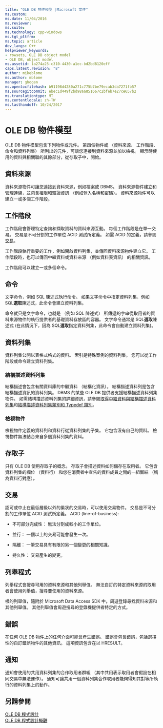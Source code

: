```yaml
---
title: "OLE DB 物件模型 |Microsoft 文件"
ms.custom: 
ms.date: 11/04/2016
ms.reviewer: 
ms.suite: 
ms.technology: cpp-windows
ms.tgt_pltfrm: 
ms.topic: article
dev_langs: C++
helpviewer_keywords:
- rowsets, OLE DB object model
- OLE DB, object model
ms.assetid: 1a274a25-c310-4430-a1ec-bd2bd8120eff
caps.latest.revision: "8"
author: mikeblome
ms.author: mblome
manager: ghogen
ms.openlocfilehash: b91198d4280a271c775b7be79ecab3da7271fb57
ms.sourcegitcommit: ebec1d449f2bd98aa851667c2bfeb7e27ce657b2
ms.translationtype: MT
ms.contentlocale: zh-TW
ms.lasthandoff: 10/24/2017
---
```

# <a name="ole-db-object-model"></a>OLE DB 物件模型
OLE DB 物件模型包含下列物件或元件。 第四個物件或 （資料來源、 工作階段、 命令和資料列集） 所列出的元件，可讓您連接到資料來源並加以檢視。 顯示時使用的資料與相關聯的其餘部分，從存取子中，開始。  
  
## <a name="data-sources"></a>資料來源  
 資料來源物件可讓您連接到資料來源，例如檔案或 DBMS。 資料來源物件建立和管理連線，並包含權限和驗證資訊 （例如登入名稱和密碼）。 資料來源物件可以建立一或多個工作階段。  
  
## <a name="sessions"></a>工作階段  
 工作階段會管理特定查詢和擷取資料的資料來源互動。 每個工作階段是在單一交易。 交易是不可分割的工作單位 ACID 測試所定義。 如需 ACID 的定義，請參閱[交易](#vcconoledbcomponents_transactions)。  
  
 工作階段執行重要的工作，例如開啟資料列集，並傳回資料來源物件建立它。 工作階段時，也可以傳回中繼資料或資料來源 （例如資料表資訊） 的相關資訊。  
  
 工作階段可以建立一或多個命令。  
  
## <a name="commands"></a>命令  
 文字命令，例如 SQL 陳述式執行命令。 如果文字命令中指定資料列集，例如 SQL**選取**陳述式，此命令會建立資料列集。  
  
 命令就只是文字命令，也就是 （例如 SQL 陳述式） 所傳遞的字串從取用者的資料來源物件的執行提供者的基礎資料存放區的容器。 文字命令通常是 SQL**選取**陳述式 (在此情況下，因為 SQL**選取**指定資料列集，此命令會自動建立資料列集)。  
  
## <a name="rowsets"></a>資料列集  
 資料列集公開以表格式格式的資料。 索引是特殊案例的資料列集。 您可以從工作階段或命令建立資料列集。  
  
### <a name="schema-rowsets"></a>結構描述資料列集  
 結構描述會包含有關資料庫的中繼資料 （結構化資訊）。 結構描述資料列是包含結構描述資訊的資料列集。 DBMS 的某些 OLE DB 提供者支援結構描述資料列集物件。 如需結構描述資料列集的詳細資訊，請參閱[取得中繼資料與結構描述資料列集](../../data/oledb/obtaining-metadata-with-schema-rowsets.md)和[結構描述資料列集類別和 Typedef 類別](../../data/oledb/schema-rowset-classes-and-typedef-classes.md)。  
  
### <a name="view-objects"></a>檢視物件  
 檢視物件定義的資料列和資料行從資料列集的子集。 它包含沒有自己的資料。 檢視物件無法結合來自多個資料列集的資料。  
  
## <a name="accessors"></a>存取子  
 只有 OLE DB 使用存取子的概念。 存取子會描述資料如何儲存在取用者。 它包含資料列集的欄位 （資料行） 和您在消費者中宣告的資料成員之間的一組繫結 （稱為資料行對應）。  
  
##  <a name="vcconoledbcomponents_transactions"></a>交易  
 認可或中止在最低層級以外的巢狀的交易時，可以使用交易物件。 交易是不可分割的工作單位 ACID 測試所定義。 ACID (line-of-business):  
  
-   不可部分完成性： 無法分割成較小的工作單位。  
  
-   並行： 一個以上的交易可能會發生一次。  
  
-   隔離： 一筆交易具有有限的另一個變更的相關知識。  
  
-   持久性： 交易產生的變更。  
  
## <a name="enumerators"></a>列舉程式  
 列舉程式會搜尋可用的資料來源和其他列舉值。 無法自訂的特定資料來源的取用者會使用列舉值，搜尋要使用的資料來源。  
  
 根的列舉值，隨附於 Microsoft Data Access SDK 中，周遊登錄尋找資料來源和其他列舉值。 其他列舉值會周遊搜尋的登錄機提供者特定的方式。  
  
## <a name="errors"></a>錯誤  
 在任何 OLE DB 物件上的任何介面可能會產生錯誤。 錯誤會包含錯誤，包括選擇性的自訂錯誤物件的其他資訊。 這項資訊包含在以 HRESULT。  
  
## <a name="notifications"></a>通知  
 通知會使用的共用資料列集的合作取用者群組 （其中共用表示取用者會假設在相同交易中無法運作）。 通知可讓共用一個資料列集合作取用者能夠得知其對等所執行的資料列集上的動作。  
  
## <a name="see-also"></a>另請參閱  
 [OLE DB 程式設計](../../data/oledb/ole-db-programming.md)   
 [OLE DB 程式設計概觀](../../data/oledb/ole-db-programming-overview.md)